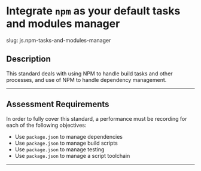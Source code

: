
# Integrate `npm` as your default tasks and modules manager

slug: js.npm-tasks-and-modules-manager

## Description
This standard deals with using NPM to handle build tasks and other processes, and use of NPM to handle dependency management.

---
## Assessment Requirements
In order to fully cover this standard, a performance must be recording for each of the following objectives:


- Use `package.json` to manage dependencies
- Use `package.json` to manage build scripts
- Use `package.json` to manage testing
- Use `package.json` to manage a script toolchain

---
